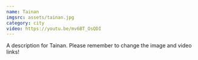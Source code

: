 ```yaml
---
name: Tainan
imgsrc: assets/tainan.jpg
category: city
video: https://youtu.be/mv6BT_OsQDI
---
```


A description for Tainan. Please remember to change the image and video links!
